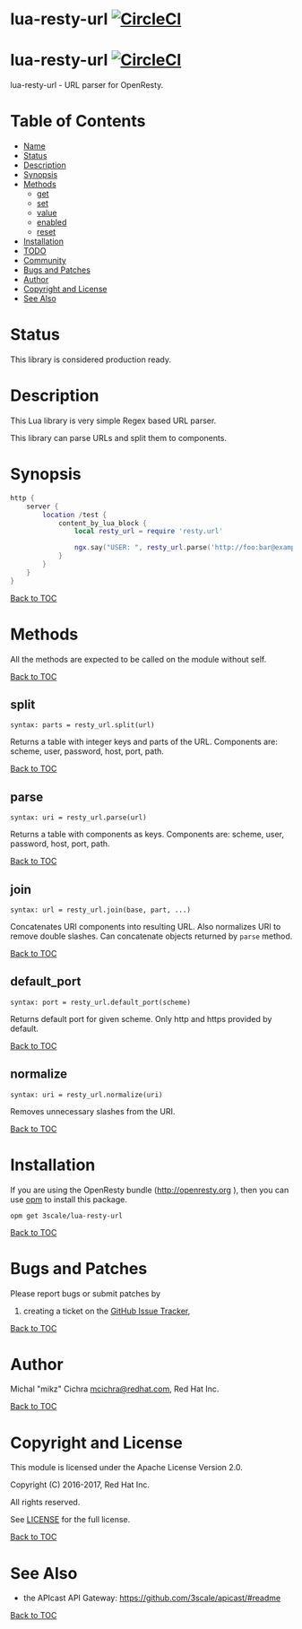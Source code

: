lua-resty-url [![CircleCI](https://dl.circleci.com/status-badge/img/gh/asharpe/lua-resty-url/tree/master.svg?style=svg)](https://dl.circleci.com/status-badge/redirect/gh/asharpe/lua-resty-url/tree/master)
===

lua-resty-url [![CircleCI](https://circleci.com/gh/3scale/lua-resty-url.svg?style=svg)](https://circleci.com/gh/3scale/lua-resty-url)
====

lua-resty-url - URL parser for OpenResty.


Table of Contents
=================

* [Name](#name)
* [Status](#status)
* [Description](#description)
* [Synopsis](#synopsis)
* [Methods](#methods)
    * [get](#get)
    * [set](#set)
    * [value](#value)
    * [enabled](#enabled)
    * [reset](#reset)
* [Installation](#installation)
* [TODO](#todo)
* [Community](#community)
* [Bugs and Patches](#bugs-and-patches)
* [Author](#author)
* [Copyright and License](#copyright-and-license)
* [See Also](#see-also)

Status
======

This library is considered production ready.

Description
===========

This Lua library is very simple Regex based URL parser.

This library can parse URLs and split them to components. 

Synopsis
========

```lua
http {
    server {
        location /test {
            content_by_lua_block {
                local resty_url = require 'resty.url'

                ngx.say("USER: ", resty_url.parse('http://foo:bar@example.com').user)
            }
        }
    }
}
```

[Back to TOC](#table-of-contents)

Methods
=======

All the methods are expected to be called on the module without self.

[Back to TOC](#table-of-contents)

split
---
`syntax: parts = resty_url.split(url)`

Returns a table with integer keys and parts of the URL.
Components are: scheme, user, password, host, port, path.

[Back to TOC](#table-of-contents)

parse
-------
`syntax: uri = resty_url.parse(url)`

Returns a table with components as keys.
Components are: scheme, user, password, host, port, path.

[Back to TOC](#table-of-contents)

join
----------
`syntax: url = resty_url.join(base, part, ...)`

Concatenates URI components into resulting URL. Also normalizes URI to remove double slashes.
Can concatenate objects returned by `parse` method.

[Back to TOC](#table-of-contents)

default\_port
------------
`syntax: port = resty_url.default_port(scheme)`

Returns default port for given scheme. Only http and https provided by default.

[Back to TOC](#table-of-contents)

normalize
------------
`syntax: uri = resty_url.normalize(uri)`

Removes unnecessary slashes from the URI.

[Back to TOC](#table-of-contents)

Installation
============

If you are using the OpenResty bundle (http://openresty.org ), then
you can use [opm](https://github.com/openresty/opm#synopsis) to install this package.

```shell
opm get 3scale/lua-resty-url
```

[Back to TOC](#table-of-contents)

Bugs and Patches
================

Please report bugs or submit patches by

1. creating a ticket on the [GitHub Issue Tracker](http://github.com/3scale/lua-resty-url/issues),

[Back to TOC](#table-of-contents)

Author
======

Michal "mikz" Cichra <mcichra@redhat.com>, Red Hat Inc.

[Back to TOC](#table-of-contents)

Copyright and License
=====================

This module is licensed under the Apache License Version 2.0.

Copyright (C) 2016-2017, Red Hat Inc.

All rights reserved.

See [LICENSE](LICENSE) for the full license.

[Back to TOC](#table-of-contents)

See Also
========
* the APIcast API Gateway: https://github.com/3scale/apicast/#readme

[Back to TOC](#table-of-contents)
